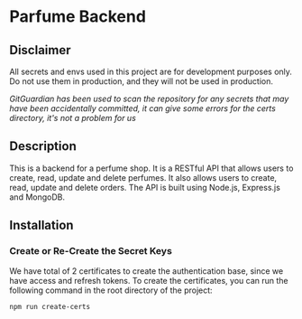 # Parfume Backend

## Disclaimer
All secrets and envs used in this project are for development purposes only. Do not use them in production, and they will not  be used in production.

*GitGuardian has been used to scan the repository for any secrets that may have been accidentally committed, it can give some errors for the certs directory, it's not a problem for us*

## Description
This is a backend for a perfume shop. It is a RESTful API that allows users to create, read, update and delete perfumes. It also allows users to create, read, update and delete orders. The API is built using Node.js, Express.js and MongoDB.


## Installation

### Create or Re-Create the Secret Keys
We have total of 2 certificates to create the authentication base, since we have access and refresh tokens. To create the certificates, you can run the following command in the root directory of the project:

```bash
npm run create-certs
```